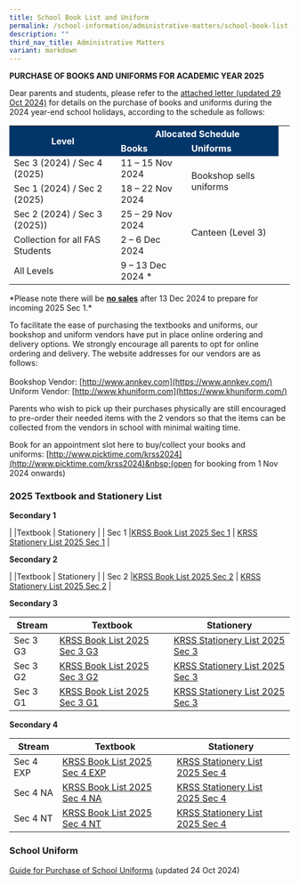 ```yaml
---
title: School Book List and Uniform
permalink: /school-information/administrative-matters/school-book-list-uniform/
description: ""
third_nav_title: Administrative Matters
variant: markdown
---
```

**PURCHASE OF BOOKS AND UNIFORMS FOR ACADEMIC YEAR 2025**

Dear parents and students, please refer to the [attached letter (updated 29 Oct 2024)](/files/Letter_to_Parents_Year_end_sales_for_AY2025_24_Oct_2024_final_signed.pdf) for details on the purchase of books and uniforms during the 2024 year-end school holidays, according to the schedule as follows:
<table>
 <tbody>
  <tr><th rowspan="2" style="background-color:#033668; font-weight:bold; color:#ffffff">Level</th>
  <th colspan="2" style="background-color:#033668; font-weight:bold; color:#ffffff; text-align:center">Allocated Schedule</th>
 </tr>
 <tr>
  <td style="background-color:#033668; font-weight:bold; color:#ffffff">Books</td>
  <td style="background-color:#033668; font-weight:bold; color:#ffffff">Uniforms</td>
 </tr>
 <tr>
  <td>Sec 3 (2024) / Sec 4 (2025)</td>
  <td>11 – 15 Nov 2024</td>
    <td rowspan="2">Bookshop sells uniforms</td>
 </tr>
	 <tr>
  <td>Sec 1 (2024) / Sec 2 (2025)</td>
  <td>18 – 22 Nov 2024</td>
 </tr>
	 <tr>
  <td>Sec 2 (2024) / Sec 3 (2025))</td>
  <td>25 – 29 Nov 2024</td>
    <td rowspan="2">Canteen (Level 3)</td>
 </tr>
		 <tr>
  <td>Collection for all FAS Students</td>
  <td>2 – 6 Dec 2024</td>
  <td>&nbsp;</td>
 </tr>
			 <tr>
  <td>All Levels</td>
  <td>9 – 13 Dec 2024 *</td>
  <td>&nbsp;</td>
 </tr>
</tbody></table>
<style>
table, th, td {
 border-collapse: collapse;
}
</style>
*Please note there will be <strong><u>no sales</u></strong> after 13 Dec 2024 to prepare for incoming 2025 Sec 1.*

To facilitate the ease of purchasing the textbooks and uniforms, our bookshop and uniform vendors have put in place online ordering and delivery options. We strongly encourage all parents to opt for online ordering and delivery. The website addresses for our vendors are as follows:<br><br>
Bookshop Vendor:&nbsp;[http://www.annkev.com](https://www.annkev.com/)  
Uniform Vendor:&nbsp;[http://www.khuniform.com](https://www.khuniform.com/)

Parents who wish to pick up their purchases physically are still encouraged to pre-order their needed items with the 2 vendors so that the items can be collected from the vendors in school with minimal waiting time.

Book for an appointment slot here to buy/collect your books and uniforms:&nbsp;[http://www.picktime.com/krss2024](http://www.picktime.com/krss2024)&nbsp;(open for booking from 1 Nov 2024 onwards)

### 2025 Textbook and Stationery List

**Secondary 1**

| |Textbook | Stationery |
| Sec 1     |[KRSS Book List 2025 Sec 1](/files/KRSS_Book_List_2025_Sec_1.pdf)    |  [KRSS Stationery List 2025 Sec 1](/files/KRSS_Stationery_List_2025_Sec_1.pdf)  |

**Secondary 2**

| |Textbook | Stationery |
| Sec 2     |[KRSS Book List 2025 Sec 2](/files/KRSS_Book_List_2025_Sec_2.pdf)    |  [KRSS Stationery List 2025 Sec 2](/files/KRSS_Stationery_List_2025_Sec_2.pdf)  |

**Secondary 3**

| Stream |Textbook | Stationery |
| -------- | -------- | -------- |
| Sec 3 G3     |[KRSS Book List 2025 Sec 3 G3](/files/KRSS_Book_List_2025_Sec_3_EXP.pdf)  | [KRSS Stationery List 2025 Sec 3](/files/KRSS_Stationery_List_2025_Sec_3.pdf)  |
| Sec 3 G2     |[KRSS Book List 2025 Sec 3 G2](/files/KRSS_Book_List_2025_Sec_3_NA.pdf)  | [KRSS Stationery List 2025 Sec 3](/files/KRSS_Stationery_List_2025_Sec_3.pdf)   |
| Sec 3 G1     |[KRSS Book List 2025 Sec 3 G1](/files/KRSS_Book_List_2025_Sec_3_NT.pdf)   | [KRSS Stationery List 2025 Sec 3](/files/KRSS_Stationery_List_2025_Sec_3.pdf)    |

**Secondary 4**

| Stream |Textbook | Stationery |
| -------- | -------- | -------- |
| Sec 4 EXP     |[KRSS Book List 2025 Sec 4 EXP](/files/KRSS_Book_List_2025_Sec_4_EXP.pdf) |[KRSS Stationery List 2025 Sec 4](/files/KRSS_Stationery_List_2025_Sec_4.pdf)   |
| Sec 4 NA     |[KRSS Book List 2025 Sec 4 NA](/files/KRSS_Book_List_2025_Sec_4_NA.pdf)  |[KRSS Stationery List 2025 Sec 4](/files/KRSS_Stationery_List_2025_Sec_4.pdf)    |
| Sec 4 NT     |[KRSS Book List 2025 Sec 4 NT](/files/KRSS_Book_List_2025_Sec_4_NT.pdf)   | [KRSS Stationery List 2025 Sec 4](/files/KRSS_Stationery_List_2025_Sec_4.pdf)    |


### School Uniform
[Guide for Purchase of School Uniforms](/files/krss_uniform_infosheet_2024__24_oct_2024.pdf) (updated 24 Oct 2024)
